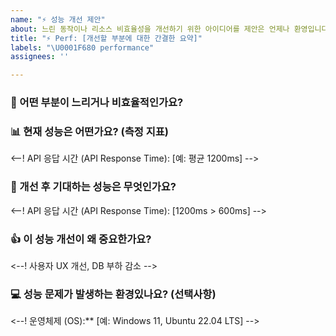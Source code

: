 ```yaml
---
name: "⚡️ 성능 개선 제안"
about: 느린 동작이나 리소스 비효율성을 개선하기 위한 아이디어를 제안은 언제나 환영입니다!!
title: "⚡️ Perf: [개선할 부분에 대한 간결한 요약]"
labels: "\U0001F680 performance"
assignees: ''

---
```


### 🐢 어떤 부분이 느리거나 비효율적인가요?

### 📊 현재 성능은 어떤가요? (측정 지표)
<--! API 응답 시간 (API Response Time): [예: 평균 1200ms] -->

### 🚀 개선 후 기대하는 성능은 무엇인가요?
<--! API 응답 시간 (API Response Time): [1200ms > 600ms] -->

### 👍 이 성능 개선이 왜 중요한가요?
<--! 사용자 UX 개선, DB 부하 감소 -->

### 💻 성능 문제가 발생하는 환경있나요? (선택사항)
<--! 운영체제 (OS):** [예: Windows 11, Ubuntu 22.04 LTS] -->
